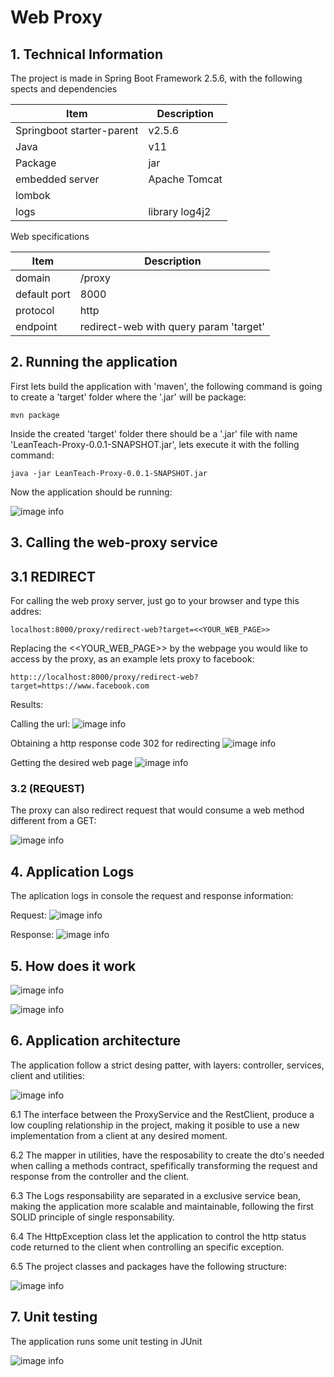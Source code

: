 # Web Proxy

## 1. Technical Information

The project is made in Spring Boot Framework 2.5.6, with the following spects and dependencies

| Item | Description |
| ------ | ----------- |
| Springboot starter-parent   | v2.5.6 |
| Java   | v11 |
| Package | jar |
| embedded server    | Apache Tomcat |
| lombok    |  |
| logs    | library log4j2 |

Web specifications

| Item | Description |
| ------ | ----------- |
| domain   | /proxy |
| default port   | 8000 |
| protocol   | http |
| endpoint   | redirect-web with query param 'target'|


## 2. Running the application

First lets build the application with 'maven', the following command is going to create a 'target' folder where the '.jar' will be package:

    mvn package

Inside the created 'target' folder there should be a '.jar' file with name 'LeanTeach-Proxy-0.0.1-SNAPSHOT.jar', lets execute it with the folling command:

    java -jar LeanTeach-Proxy-0.0.1-SNAPSHOT.jar

Now the application should be running:

![image info](./pictures/running-springboot.png)


## 3. Calling the web-proxy service

## 3.1 REDIRECT

For calling the web proxy server, just go to your browser and type this addres:

    localhost:8000/proxy/redirect-web?target=<<YOUR_WEB_PAGE>>

Replacing the <<YOUR_WEB_PAGE>> by the webpage you would like to access by the proxy, as an example lets proxy to facebook:

    http:://localhost:8000/proxy/redirect-web?target=https://www.facebook.com

Results:

Calling the url:
![image info](./pictures/example-proxy-1.png)

Obtaining a http response code 302 for redirecting
![image info](./pictures/example-proxy-2.png)

Getting the desired web page
![image info](./pictures/example-proxy-3.png)

### 3.2 (REQUEST)

The proxy can also redirect request that would consume a web method different from a GET:

![image info](./pictures/example-proxy-4.png)

## 4. Application Logs

The aplication logs in console the request and response information:

Request:
![image info](./pictures/logs-request.png)

Response:
![image info](./pictures/logs-response.png)

## 5. How does it work

![image info](./pictures/howitwork-step1.png)

![image info](./pictures/howitwork-step2.png)


## 6. Application architecture

The application follow a strict desing patter, with layers: controller, services, client and utilities:

![image info](./pictures/architecture.png)

6.1 The interface between the ProxyService and the RestClient, produce a low coupling
relationship in the project, making it posible to use a new implementation from a client at any desired moment.

6.2 The mapper in utilities, have the resposability to create the dto's needed when calling a methods contract, spefifically transforming the request and response from the controller and the client.

6.3 The Logs responsability are separated in a exclusive service bean, making the application more scalable and maintainable, following the first SOLID principle of single responsability.

6.4 The HttpException class let the application to control the http status code returned to the client when controlling an specific exception.

6.5 The project classes and packages have the following structure:

![image info](./pictures/project-structure.png)

## 7. Unit testing

The application runs some unit testing in JUnit

![image info](./pictures/JUnitTest.png)

